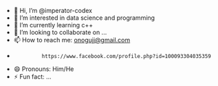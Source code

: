 - 👋 Hi, I’m @imperator-codex
- 👀 I’m interested in data science and programming
- 🌱 I’m currently learning c++
- 💞️ I’m looking to collaborate on ...
- 📫 How to reach me: onogujj@gmail.com
-              https://www.facebook.com/profile.php?id=100093304035359
- 😄 Pronouns:  Him/He
- ⚡ Fun fact: ...

<!---
imperator-codex/imperator-codex is a ✨ special ✨ repository because its `README.md` (this file) appears on your GitHub profile.
You can click the Preview link to take a look at your changes.
--->
